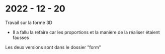 # 2022 - 12 - 20

Travail sur la forme 3D

- Il a fallu la refaire car les proportions et la manière de la réaliser étaient fausses

Les deux versions sont dans le dossier "form"